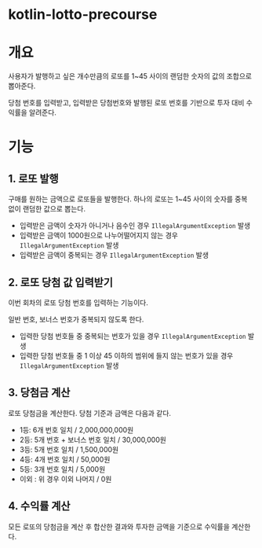 # kotlin-lotto-precourse

# 개요

사용자가 발행하고 싶은 개수만큼의 로또를 1~45 사이의 랜덤한 숫자의 값의 조합으로 뽑아준다.  

당첨 번호를 입력받고, 입력받은 당첨번호와 발행된 로또 번호를 기반으로 투자 대비 수익률을 알려준다.

# 기능

## 1. 로또 발행

구매를 원하는 금액으로 로또들을 발행한다. 하나의 로또는 1~45 사이의 숫자를 중복 없이 랜덤한 값으로 뽑는다.

- 입력받은 금액이 숫자가 아니거나 음수인 경우 `IllegalArgumentException` 발생
- 입력받은 금액이 1000원으로 나누어떨어지지 않는 경우 `IllegalArgumentException` 발생
- 입력받은 금액이 중복되는 경우 `IllegalArgumentException` 발생

## 2. 로또 당첨 값 입력받기

이번 회차의 로또 당첨 번호를 입력하는 기능이다.

일반 번호, 보너스 번호가 중복되지 않도록 한다.

- 입력한 당첨 번호들 중 중복되는 번호가 있을 경우 `IllegalArgumentException` 발생
- 입력한 당첨 번호들 중 1 이상 45 이하의 범위에 들지 않는 번호가 있을 경우 `IllegalArgumentException` 발생

## 3. 당첨금 계산

로또 당첨금을 계산한다. 당첨 기준과 금액은 다음과 같다.

- 1등: 6개 번호 일치 / 2,000,000,000원
- 2등: 5개 번호 + 보너스 번호 일치 / 30,000,000원
- 3등: 5개 번호 일치 / 1,500,000원
- 4등: 4개 번호 일치 / 50,000원
- 5등: 3개 번호 일치 / 5,000원
- 이외 : 위 경우 이외 나머지 / 0원

## 4. 수익률 계산

모든 로또의 당첨금을 계산 후 합산한 결과와 투자한 금액을 기준으로 수익률을 계산한다.
